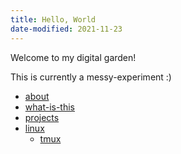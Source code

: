 ```yaml
---
title: Hello, World
date-modified: 2021-11-23
---
```


Welcome to my digital garden!

This is currently a messy-experiment :) 

* [about](about.md)
* [what-is-this](what-is-this.md)
* [projects](projects.md)
* [linux](./linux/index.html)
    + [tmux](./linux/tmux.html)
